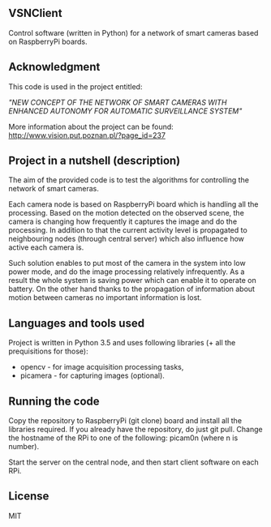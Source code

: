 ## VSNClient

Control software (written in Python) for a network of smart cameras based on
RaspberryPi boards.

## Acknowledgment

This code is used in the project entitled:

*"NEW CONCEPT OF THE NETWORK OF SMART CAMERAS WITH ENHANCED AUTONOMY FOR
AUTOMATIC SURVEILLANCE SYSTEM"*

More information about the project can be found:
http://www.vision.put.poznan.pl/?page_id=237

## Project in a nutshell (description)

The aim of the provided code is to test the algorithms for controlling the
network of smart cameras.

Each camera node is based on RaspberryPi board which is handling all the
processing. Based on the motion detected on the observed scene, the camera
is changing how frequently it captures the image and do the processing. In
addition to that the current activity level is propagated to neighbouring
nodes (through central server) which also influence how active each camera is.

Such solution enables to put most of the camera in the system into low power
mode, and do the image processing relatively infrequently. As a result the
whole system is saving power which can enable it to operate on battery. On the
other hand thanks to the propagation of information about motion between
cameras no important information is lost.

## Languages and tools used
Project is written in Python 3.5 and uses following libraries (+ all the
prequisitions for those):
* opencv - for image acquisition processing tasks,
* picamera - for capturing images (optional).

## Running the code
Copy the repository to RaspberryPi (git clone) board and install all the
libraries required. If you already have the repository, do just git pull.
Change the hostname of the RPi to one of the following: picam0n (where n is
number).

Start the server on the central node, and then start client software on each
RPi.

## License

MIT
